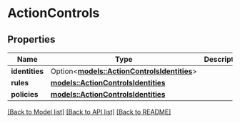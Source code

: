 # ActionControls

## Properties

Name | Type | Description | Notes
------------ | ------------- | ------------- | -------------
**identities** | Option<[**models::ActionControlsIdentities**](ActionControls_identities.md)> |  | [optional]
**rules** | [**models::ActionControlsIdentities**](ActionControls_identities.md) |  | 
**policies** | [**models::ActionControlsIdentities**](ActionControls_identities.md) |  | 

[[Back to Model list]](../README.md#documentation-for-models) [[Back to API list]](../README.md#documentation-for-api-endpoints) [[Back to README]](../README.md)


